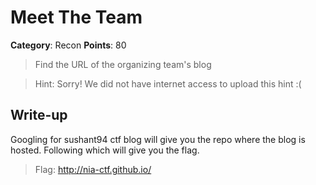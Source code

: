 # Meet The Team
**Category**: Recon 
**Points**: 80
> Find the URL of the organizing team's blog

> Hint: Sorry! We did not have internet access to upload this hint :(

## Write-up
Googling for sushant94 ctf blog will give you the repo where the blog is hosted. Following which will give you the flag.
> Flag: http://nia-ctf.github.io/

